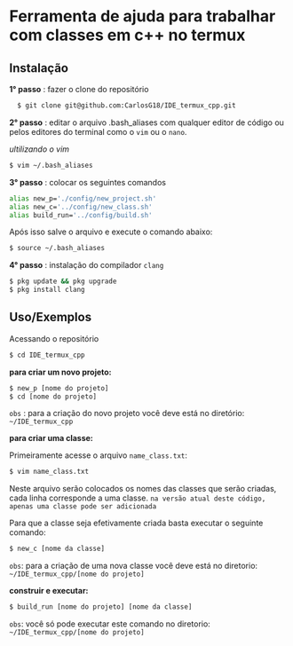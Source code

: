 
# Ferramenta de ajuda para trabalhar com classes em c++ no termux

## Instalação

**1° passo**
: fazer o clone do repositório

```bash
  $ git clone git@github.com:CarlosG18/IDE_termux_cpp.git
```
**2° passo** 
: editar o arquivo .bash_aliases com qualquer editor de código ou pelos editores do terminal como o `vim` ou o `nano`. 

*ultilizando o vim*
```bash
$ vim ~/.bash_aliases
```
**3° passo**
: colocar os seguintes comandos
```bash
alias new_p='./config/new_project.sh'
alias new_c='../config/new_class.sh'
alias build_run='../config/build.sh'
```
Após isso salve o arquivo e execute o comando abaixo:
```bash
$ source ~/.bash_aliases
```
**4° passo** 
: instalação do compilador `clang`
```bash 
$ pkg update && pkg upgrade
$ pkg install clang
```

## Uso/Exemplos

Acessando o repositório
```bash
$ cd IDE_termux_cpp
```
**para criar um novo projeto:**
```bash
$ new_p [nome do projeto]
$ cd [nome do projeto]
```
`obs` : para a criação do novo projeto você deve está no diretório: `~/IDE_termux_cpp`

**para criar uma classe:**

Primeiramente acesse o arquivo `name_class.txt`:
```bash
$ vim name_class.txt
```
Neste arquivo serão colocados os nomes das classes que serão  criadas, cada linha corresponde a uma classe. `na versão atual deste código, apenas uma classe pode ser adicionada`

Para que a classe seja efetivamente criada basta executar o seguinte comando:
```bash
$ new_c [nome da classe]
```
`obs`: para a criação de uma nova classe você deve está no diretorio: `~/IDE_termux_cpp/[nome do projeto]`

**construir e executar:**
```bash 
$ build_run [nome do projeto] [nome da classe]
```
`obs`: você só pode executar este comando no diretorio: `~/IDE_termux_cpp/[nome do projeto]`


